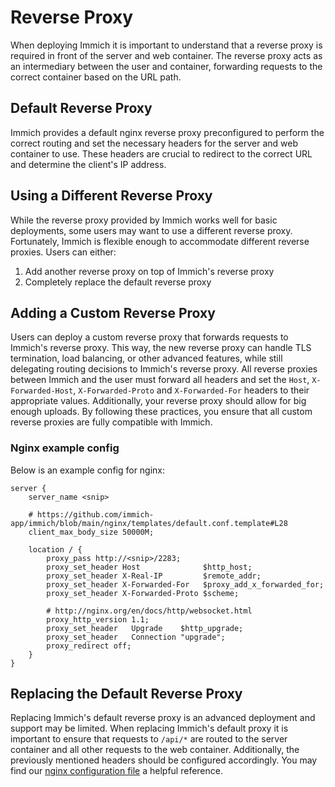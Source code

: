 # Reverse Proxy

When deploying Immich it is important to understand that a reverse proxy is required in front of the server and web container. The reverse proxy acts as an intermediary between the user and container, forwarding requests to the correct container based on the URL path.

## Default Reverse Proxy

Immich provides a default nginx reverse proxy preconfigured to perform the correct routing and set the necessary headers for the server and web container to use. These headers are crucial to redirect to the correct URL and determine the client's IP address.

## Using a Different Reverse Proxy

While the reverse proxy provided by Immich works well for basic deployments, some users may want to use a different reverse proxy. Fortunately, Immich is flexible enough to accommodate different reverse proxies. Users can either:

1. Add another reverse proxy on top of Immich's reverse proxy
2. Completely replace the default reverse proxy

## Adding a Custom Reverse Proxy

Users can deploy a custom reverse proxy that forwards requests to Immich's reverse proxy. This way, the new reverse proxy can handle TLS termination, load balancing, or other advanced features, while still delegating routing decisions to Immich's reverse proxy. All reverse proxies between Immich and the user must forward all headers and set the `Host`, `X-Forwarded-Host`, `X-Forwarded-Proto` and `X-Forwarded-For` headers to their appropriate values. Additionally, your reverse proxy should allow for big enough uploads. By following these practices, you ensure that all custom reverse proxies are fully compatible with Immich.

### Nginx example config

Below is an example config for nginx:

```nginx
server {
    server_name <snip>

    # https://github.com/immich-app/immich/blob/main/nginx/templates/default.conf.template#L28
    client_max_body_size 50000M;

    location / {
        proxy_pass http://<snip>/2283;
        proxy_set_header Host              $http_host;
        proxy_set_header X-Real-IP         $remote_addr;
        proxy_set_header X-Forwarded-For   $proxy_add_x_forwarded_for;
        proxy_set_header X-Forwarded-Proto $scheme;

        # http://nginx.org/en/docs/http/websocket.html
        proxy_http_version 1.1;
        proxy_set_header   Upgrade    $http_upgrade;
        proxy_set_header   Connection "upgrade";
        proxy_redirect off;
    }
}
```

## Replacing the Default Reverse Proxy

Replacing Immich's default reverse proxy is an advanced deployment and support may be limited. When replacing Immich's default proxy it is important to ensure that requests to `/api/*` are routed to the server container and all other requests to the web container. Additionally, the previously mentioned headers should be configured accordingly. You may find our [nginx configuration file](https://github.com/immich-app/immich/blob/main/nginx/templates/default.conf.template) a helpful reference.
